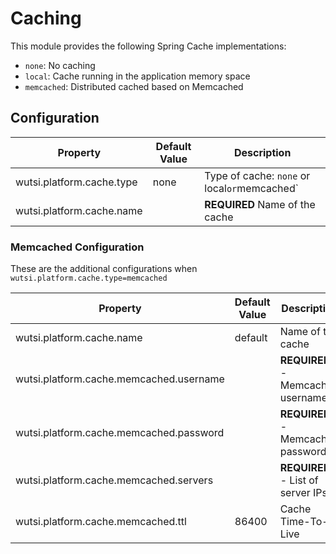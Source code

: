 # Caching
This module provides the following Spring Cache implementations:
- `none`: No caching
- `local`: Cache running in the application memory space
- `memcached`: Distributed cached based on Memcached

## Configuration
| Property | Default Value | Description |
|----------|---------------|-------------|
| wutsi.platform.cache.type | none | Type of cache: `none` or local` or `memcached` |
| wutsi.platform.cache.name |  | **REQUIRED** Name of the cache |

### Memcached Configuration
These are the additional configurations when `wutsi.platform.cache.type=memcached`

| Property | Default Value | Description |
|----------|---------------|-------------|
| wutsi.platform.cache.name | default | Name of the cache |
| wutsi.platform.cache.memcached.username | | **REQUIRED** - Memcached username |
| wutsi.platform.cache.memcached.password | | **REQUIRED** - Memcached password |
| wutsi.platform.cache.memcached.servers | | **REQUIRED** - List of server IPs |
| wutsi.platform.cache.memcached.ttl | 86400 | Cache Time-To-Live |
